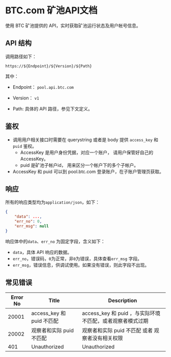 # BTC.com 矿池API文档

使用 BTC 矿池提供的 API，实时获取矿池运行状态及用户帐号信息。

## API 结构

调用路径如下：

`https://${Endpoint}/${Version}/${Path}`

其中：

* Endpoint：
`pool.api.btc.com`

* Version： `v1`
* Path: 具体的 API 路径，参见下文定义。

## 鉴权

* 调用用户相关接口时需要在 querystring 或者是 body 提供 `access_key` 和 `puid` 鉴权。
    * AccessKey 是用户身份凭据，对应一个账户， 请用户保管好自己的AccessKey。
    * puid 是矿池子帐户id， 用来区分一个帐户下的多个子帐户。
* AccessKey 和 puid 可以到 pool.btc.com 登录账户，在子账户管理页获取。

## 响应

所有的响应类型均为`application/json`，如下：

``` json
{
    "data": ...,
    "err_no": 0,
    "err_msg": null 
}
```

响应体中的`data`、`err_no` 为固定字段，含义如下：
* `data`，具体 API 响应的数据。
* `err_no`，错误码，`0`为正常，非`0`为错误，具体查看`err_msg` 字段。
* `err_msg`，错误信息，供调试使用。如果没有错误，则此字段不出现。

## 常见错误

| Error No  | Title        | Description |
| ------ | ------------------ | ------------- |
| 20001 | access_key 和 puid 不匹配 | access_key 和 puid ，与实际环境不匹配，或者观察者模式过期  |
| 20002 | 观察者和实际 puid 不匹配 | 观察者和实际 puid 不匹配 或者 观察者没有相关权限  |
| 401 | Unauthorized | Unauthorized |
